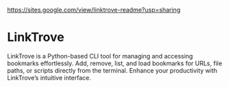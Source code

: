 https://sites.google.com/view/linktrove-readme?usp=sharing

# LinkTrove
LinkTrove is a Python-based CLI tool for managing and accessing bookmarks effortlessly. Add, remove, list, and load bookmarks for URLs, file paths, or scripts directly from the terminal. Enhance your productivity with LinkTrove’s intuitive interface.
